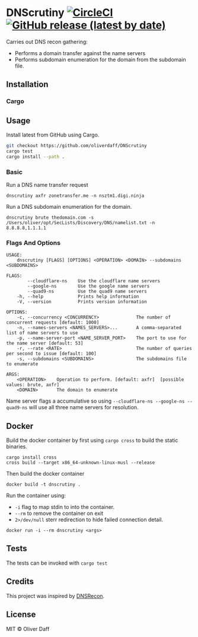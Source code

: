# DNScrutiny [![CircleCI](https://circleci.com/gh/oliverdaff/hprobe.svg?style=shield)](https://circleci.com/gh/oliverdaff/DNScrutiny) [![GitHub release (latest by date)](https://img.shields.io/github/v/release/oliverdaff/DNScrutiny?style=plastic)](https://github.com/oliverdaff/DNScrutiny/releases/latest)

Carries out DNS recon gathering:

*   Performs a domain transfer against the name servers
*   Performs subdomain enumeration for the domain from the subdomain file.

## Installation

### Cargo

## Usage
Install latest from GitHub using Cargo.

```bash
git checkout https://github.com/oliverdaff/DNScrutiny
cargo test 
cargo install --path .
```


### Basic

Run a DNS name transfer request
```
dnscrutiny axfr zonetransfer.me -n nsztm1.digi.ninja
```


Run a DNS subdomain enumeration for the domain.
```
dnscrutiny brute thedomain.com -s /Users/oliver/opt/SecLists/Discovery/DNS/namelist.txt -n 8.8.8.8,1.1.1.1
```

### Flags And Options

```
USAGE:
    dnscrutiny [FLAGS] [OPTIONS] <OPERATION> <DOMAIN> --subdomains <SUBDOMAINS>

FLAGS:
        --cloudflare-ns    Use the cloudflare name servers
        --google-ns        Use the google name servers
        --quad9-ns         Use the quad9 name servers
    -h, --help             Prints help information
    -V, --version          Prints version information

OPTIONS:
    -c, --concurrency <CONCURRENCY>              The number of concurrent requests [default: 1000]
    -n, --names-servers <NAMES_SERVERS>...       A comma-separated list of name servers to use
    -p, --name-server-port <NAME_SERVER_PORT>    The port to use for the name server [default: 53]
    -r, --rate <RATE>                            The number of queries per second to issue [default: 100]
    -s, --subdomains <SUBDOMAINS>                The subdomains file to enumerate

ARGS:
    <OPERATION>    Operation to perform. [default: axfr]  [possible values: brute, axfr]
    <DOMAIN>       The domain to enumerate
```

Name server flags a accumulative so using `--cloudflare-ns --google-ns --quad9-ns` will use all three name servers for resolution.

## Docker
Build the docker container by first using `cargo cross` to build the static binaries.

```shell
cargo install cross
cross build --target x86_64-unknown-linux-musl --release
```

Then build the docker container

```
docker build -t dnscrutiny .
```

Run the container using:
*    `-i` flag to map stdin to into the container.
*    `--rm` to remove the container on exit
*   `2>/dev/null` sterr redirection to hide failed connection detail.

```
docker run -i --rm dnscrutiny <args>
```

## Tests
The tests can be invoked with `cargo test`

## Credits
This project was inspired by [DNSRecon](https://github.com/darkoperator/dnsrecon).

## License
MIT © Oliver Daff